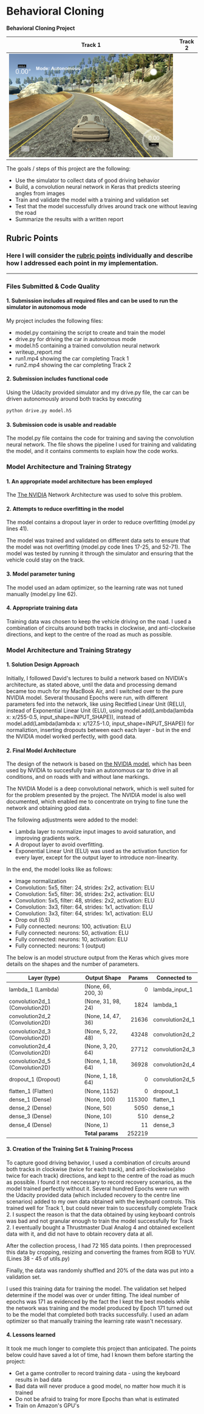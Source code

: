 # **Behavioral Cloning** 

**Behavioral Cloning Project**

|Track 1|Track 2|
|:--------:|:------------:|
|[![Lake Track](images/lake_track.png)](https://www.youtube.com/watch?v=p5N7pgnenVI&feature=youtu.be)|

The goals / steps of this project are the following:
* Use the simulator to collect data of good driving behavior
* Build, a convolution neural network in Keras that predicts steering angles from images
* Train and validate the model with a training and validation set
* Test that the model successfully drives around track one without leaving the road
* Summarize the results with a written report


[//]: # (Image References)

[image1]: ./examples/placeholder.png "Model Visualization"
[image2]: ./examples/placeholder.png "Grayscaling"
[image3]: ./examples/placeholder_small.png "Recovery Image"
[image4]: ./examples/placeholder_small.png "Recovery Image"
[image5]: ./examples/placeholder_small.png "Recovery Image"
[image6]: ./examples/placeholder_small.png "Normal Image"
[image7]: ./examples/placeholder_small.png "Flipped Image"

## Rubric Points
### Here I will consider the [rubric points](https://review.udacity.com/#!/rubrics/432/view) individually and describe how I addressed each point in my implementation.  

---
### Files Submitted & Code Quality

#### 1. Submission includes all required files and can be used to run the simulator in autonomous mode

My project includes the following files:
* model.py containing the script to create and train the model
* drive.py for driving the car in autonomous mode
* model.h5 containing a trained convolution neural network 
* writeup_report.md
* run1.mp4 showing the car completing Track 1
* run2.mp4 showing the car completing Track 2

#### 2. Submission includes functional code
Using the Udacity provided simulator and my drive.py file, the car can be driven autonomously around both tracks by executing 
```sh
python drive.py model.h5
```

#### 3. Submission code is usable and readable

The model.py file contains the code for training and saving the convolution neural network. The file shows the pipeline I used for training and validating the model, and it contains comments to explain how the code works.

### Model Architecture and Training Strategy

#### 1. An appropriate model architecture has been employed

The [The NVIDIA](https://devblogs.nvidia.com/parallelforall/deep-learning-self-driving-cars/) Network Architecture was used to solve this problem. 

#### 2. Attempts to reduce overfitting in the model

The model contains a dropout layer in order to reduce overfitting (model.py lines 41). 

The model was trained and validated on different data sets to ensure that the model was not overfitting (model.py code lines 17-25, and 52-71). The model was tested by running it through the simulator and ensuring that the vehicle could stay on the track.

#### 3. Model parameter tuning

The model used an adam optimizer, so the learning rate was not tuned manually (model.py line 62).

#### 4. Appropriate training data

Training data was chosen to keep the vehicle driving on the road. I used a combination of circuits around both tracks in clockwise, and anti-clockwise directions, and kept to the centre of the road as much as possible.

### Model Architecture and Training Strategy

#### 1. Solution Design Approach

Initially, I followed David's lectures to build a network based on NVIDIA's architecture, as stated above, until the data and processing demand became too much for my MacBook Air, and I switched over to the pure NVIDIA model. Several thousand Epochs were run, with different parameters fed into the network, like using Recitfied Linear Unit (RELU), instead of Exponential Linear Unit (ELU), using model.add(Lambda(lambda x: x/255-0.5, input_shape=INPUT_SHAPE)), instead of model.add(Lambda(lambda x: x/127.5-1.0, input_shape=INPUT_SHAPE)) for normaliztion, inserting dropouts between each each layer - but in the end the NVIDIA model worked perfectly, with good data.

#### 2. Final Model Architecture

The design of the network is based on [the NVIDIA model](https://devblogs.nvidia.com/parallelforall/deep-learning-self-driving-cars/), which has been used by NVIDIA to succesfully train an autonomous car to drive in all conditions, and on roads with and without lane markings.  

The NVIDIA Model is a deep convolutional network, which is well suited for for the problem presented by the project.  The NVIDIA model is also well documented, which enabled me to concentrate on trying to fine tune the network and obtaining good data.

The following adjustments were added to the model:

- Lambda layer to normalize input images to avoid saturation, and improving gradients work.
- A dropout layer to avoid overfitting.
- Exponential Linear Unit (ELU) was used as the activation function for every layer, except for the output layer to introduce non-linearity.

In the end, the model looks like as follows:

- Image normalization
- Convolution: 5x5, filter: 24, strides: 2x2, activation: ELU
- Convolution: 5x5, filter: 36, strides: 2x2, activation: ELU
- Convolution: 5x5, filter: 48, strides: 2x2, activation: ELU
- Convolution: 3x3, filter: 64, strides: 1x1, activation: ELU
- Convolution: 3x3, filter: 64, strides: 1x1, activation: ELU
- Drop out (0.5)
- Fully connected: neurons: 100, activation: ELU
- Fully connected: neurons:  50, activation: ELU
- Fully connected: neurons:  10, activation: ELU
- Fully connected: neurons:   1 (output) 

The below is an model structure output from the Keras which gives more details on the shapes and the number of parameters.

| Layer (type)                   |Output Shape      |Params  |Connected to     |
|--------------------------------|------------------|-------:|-----------------|
|lambda_1 (Lambda)               |(None, 66, 200, 3)|0       |lambda_input_1   |
|convolution2d_1 (Convolution2D) |(None, 31, 98, 24)|1824    |lambda_1         |
|convolution2d_2 (Convolution2D) |(None, 14, 47, 36)|21636   |convolution2d_1  |
|convolution2d_3 (Convolution2D) |(None, 5, 22, 48) |43248   |convolution2d_2  |
|convolution2d_4 (Convolution2D) |(None, 3, 20, 64) |27712   |convolution2d_3  |
|convolution2d_5 (Convolution2D) |(None, 1, 18, 64) |36928   |convolution2d_4  |
|dropout_1 (Dropout)             |(None, 1, 18, 64) |0       |convolution2d_5  |
|flatten_1 (Flatten)             |(None, 1152)      |0       |dropout_1        |
|dense_1 (Dense)                 |(None, 100)       |115300  |flatten_1        |
|dense_2 (Dense)                 |(None, 50)        |5050    |dense_1          |
|dense_3 (Dense)                 |(None, 10)        |510     |dense_2          |
|dense_4 (Dense)                 |(None, 1)         |11      |dense_3          |
|                                |**Total params**  |252219  |                 |


#### 3. Creation of the Training Set & Training Process

To capture good driving behavior, I used a combination of circuits around both tracks in clockwise (twice for each track), and anti-clockwise(also twice for each track) directions, and kept to the centre of the road as much as possible. I found it not neccessary to record recovery scenarios, as the model trained perfectly without it. Several hundred Epochs were run with the Udacity provided data (which included recovery to the centre line scenarios) added to my own data obtained with the keyboard controls. This trained well for Track 1, but could never train to successfully complete Track 2.  I suspect the reason is that the data obtained by using keyboard controls was bad and not granular enough to train the model successfully for Track 2. I eventually bought a Thrustmaster Dual Analog 4 and obtained excellent data with it, and did not have to obtain recovery data at all.

After the collection process, I had 72 165 data points. I then preprocessed this data by cropping, resizing and converting the frames from RGB to YUV. (Lines 38 - 45 of utils.py)

Finally, the data was randomly shuffled and 20% of the data was put into a validation set. 

I used this training data for training the model. The validation set helped determine if the model was over or under fitting. The ideal number of epochs was 171 as evidenced by the fact the I kept the best models while the network was training and the model produced by Epoch 171 turned out to be the model that completed both tracks successfully. I used an adam optimizer so that manually training the learning rate wasn't necessary.

#### 4. Lessons learned

It took me much longer to complete this project than anticipated.  The points below could have saved a lot of time, had I known them before starting the project:

 - Get a game controller to record training data - using the keyboard results in bad data
 - Bad data will never produce a good model, no matter how much it is trained
 - Do not be afraid to traing for more Epochs than what is estimated
 - Train on Amazon's GPU's
 
